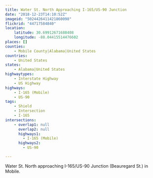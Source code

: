 ```yaml
---
title: Water St. North Approaching I-165/US-90 Junction
date: "2018-12-23T14:10:52Z"
imageid: "5024426411421860098"
flickrid: "44717584840"
location:
    latitude: 30.69912671688408
    longitude: -88.04415514476602
places: []
counties:
    - Mobile County|Alabama|United States
countries:
    - United States
states:
    - Alabama|United States
highwaytypes:
    - Interstate Highway
    - US Highway
highways:
    - I-165 (Mobile)
    - US-90
tags:
    - Shield
    - Intersection
    - I-165
intersections:
    - overlap1: null
      overlap2: null
      highways1:
        - I-165 (Mobile)
      highways2:
        - US-90

---
```

Water St. North approaching I-165/US-90 Junction (Beauregard St.) in Mobile.